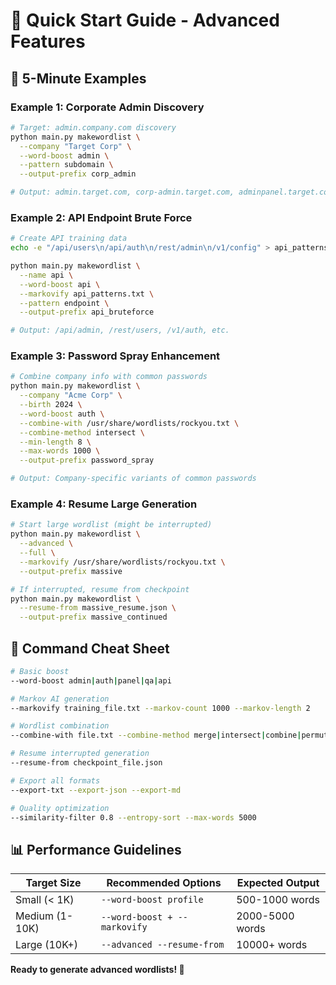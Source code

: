 # 🎯 Quick Start Guide - Advanced Features

## 🚀 5-Minute Examples

### Example 1: Corporate Admin Discovery
```bash
# Target: admin.company.com discovery
python main.py makewordlist \
  --company "Target Corp" \
  --word-boost admin \
  --pattern subdomain \
  --output-prefix corp_admin

# Output: admin.target.com, corp-admin.target.com, adminpanel.target.com, etc.
```

### Example 2: API Endpoint Brute Force
```bash
# Create API training data
echo -e "/api/users\n/api/auth\n/rest/admin\n/v1/config" > api_patterns.txt

python main.py makewordlist \
  --name api \
  --word-boost api \
  --markovify api_patterns.txt \
  --pattern endpoint \
  --output-prefix api_bruteforce

# Output: /api/admin, /rest/users, /v1/auth, etc.
```

### Example 3: Password Spray Enhancement
```bash
# Combine company info with common passwords
python main.py makewordlist \
  --company "Acme Corp" \
  --birth 2024 \
  --word-boost auth \
  --combine-with /usr/share/wordlists/rockyou.txt \
  --combine-method intersect \
  --min-length 8 \
  --max-words 1000 \
  --output-prefix password_spray

# Output: Company-specific variants of common passwords
```

### Example 4: Resume Large Generation
```bash
# Start large wordlist (might be interrupted)
python main.py makewordlist \
  --advanced \
  --full \
  --markovify /usr/share/wordlists/rockyou.txt \
  --output-prefix massive

# If interrupted, resume from checkpoint
python main.py makewordlist \
  --resume-from massive_resume.json \
  --output-prefix massive_continued
```

## 🔧 Command Cheat Sheet

```bash
# Basic boost
--word-boost admin|auth|panel|qa|api

# Markov AI generation
--markovify training_file.txt --markov-count 1000 --markov-length 2

# Wordlist combination
--combine-with file.txt --combine-method merge|intersect|combine|permute

# Resume interrupted generation
--resume-from checkpoint_file.json

# Export all formats
--export-txt --export-json --export-md

# Quality optimization
--similarity-filter 0.8 --entropy-sort --max-words 5000
```

## 📊 Performance Guidelines

| Target Size | Recommended Options | Expected Output |
|-------------|-------------------|-----------------|
| Small (< 1K) | `--word-boost profile` | 500-1000 words |
| Medium (1-10K) | `--word-boost + --markovify` | 2000-5000 words |
| Large (10K+) | `--advanced --resume-from` | 10000+ words |

**Ready to generate advanced wordlists! 🚀**
